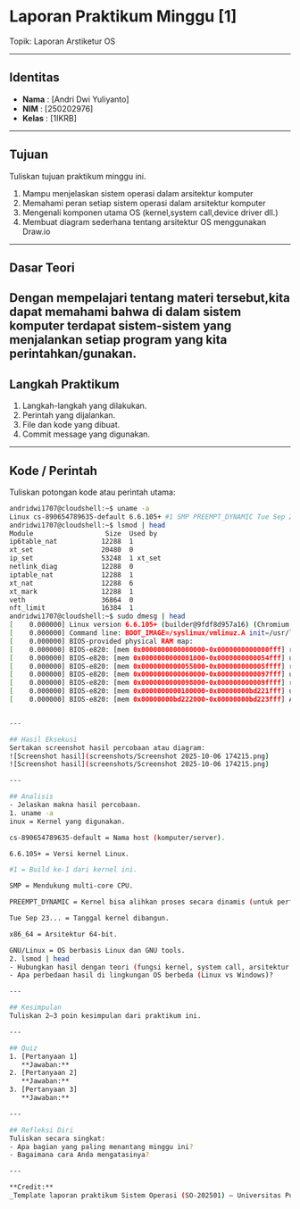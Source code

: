 
# Laporan Praktikum Minggu [1]
Topik: Laporan Arstiketur OS

---

## Identitas
- **Nama**  : [Andri Dwi Yuliyanto]  
- **NIM**   : [250202976]  
- **Kelas** : [1IKRB]

---

## Tujuan
Tuliskan tujuan praktikum minggu ini.  
1. Mampu menjelaskan sistem operasi dalam arsitektur komputer 
2. Memahami peran setiap sistem operasi dalam arsitektur komputer 
3. Mengenali komponen utama OS (kernel,system call,device driver dll.)
4. Membuat diagram sederhana tentang arsitektur OS menggunakan Draw.io


---

## Dasar Teori
Dengan mempelajari tentang materi tersebut,kita dapat memahami bahwa di dalam sistem komputer terdapat sistem-sistem yang menjalankan setiap program yang kita perintahkan/gunakan.
---

## Langkah Praktikum
1. Langkah-langkah yang dilakukan.  
2. Perintah yang dijalankan.  
3. File dan kode yang dibuat.  
4. Commit message yang digunakan.

---

## Kode / Perintah
Tuliskan potongan kode atau perintah utama:
```bash
andridwi1707@cloudshell:~$ uname -a
Linux cs-890654789635-default 6.6.105+ #1 SMP PREEMPT_DYNAMIC Tue Sep 23 09:51:10 UTC 2025 x86_64 x86_64 x86_64 GNU/Linux
andridwi1707@cloudshell:~$ lsmod | head
Module                  Size  Used by
ip6table_nat           12288  1
xt_set                 20480  0
ip_set                 53248  1 xt_set
netlink_diag           12288  0
iptable_nat            12288  1
xt_nat                 12288  6
xt_mark                12288  1
veth                   36864  0
nft_limit              16384  1
andridwi1707@cloudshell:~$ sudo dmesg | head
[    0.000000] Linux version 6.6.105+ (builder@9fdf8d957a16) (Chromium OS 17.0_pre498229-r33 clang version 17.0.0 (/var/cache/chromeos-cache/distfiles/egit-src/external/github.com/llvm/llvm-project 14f0776550b5a49e1c42f49a00213f7f3fa047bf), LLD 17.0.0) #1 SMP PREEMPT_DYNAMIC Tue Sep 23 09:51:10 UTC 2025
[    0.000000] Command line: BOOT_IMAGE=/syslinux/vmlinuz.A init=/usr/lib/systemd/systemd rootwait ro noresume loglevel=7 console=tty1 console=ttyS0,115200 security=apparmor virtio_net.napi_tx=1 nmi_watchdog=0 csm.disabled=1 loadpin.exclude=kernel-module,firmware modules-load=loadpin_trigger firmware_class.path=/var/lib/nvidia/firmware module.sig_enforce=1 dm_verity.error_behavior=3 dm_verity.max_bios=-1 dm_verity.dev_wait=1 i915.modeset=1 cros_efi root=/dev/dm-0 "dm-mod.create=vroot,,,ro,0 4077568 verity 0 PARTUUID=33380AF5-AE20-B145-804B-0FA44521AF7F PARTUUID=33380AF5-AE20-B145-804B-0FA44521AF7F 4096 4096 509696 509696 sha256 369788617d53fa637bc7245ad62cd9be0900ebff78243ea69cff567792de4f74 9698505fe0b51565e3fe4f68ee69838dc0b0bb6143fd9784fdff1e7fdc76d530"
[    0.000000] BIOS-provided physical RAM map:
[    0.000000] BIOS-e820: [mem 0x0000000000000000-0x0000000000000fff] reserved
[    0.000000] BIOS-e820: [mem 0x0000000000001000-0x0000000000054fff] usable
[    0.000000] BIOS-e820: [mem 0x0000000000055000-0x000000000005ffff] reserved
[    0.000000] BIOS-e820: [mem 0x0000000000060000-0x0000000000097fff] usable
[    0.000000] BIOS-e820: [mem 0x0000000000098000-0x000000000009ffff] reserved
[    0.000000] BIOS-e820: [mem 0x0000000000100000-0x00000000bd221fff] usable
[    0.000000] BIOS-e820: [mem 0x00000000bd222000-0x00000000bd223fff] ACPI data


---

## Hasil Eksekusi
Sertakan screenshot hasil percobaan atau diagram:
![Screenshot hasil](screenshots/Screenshot 2025-10-06 174215.png)
![Screenshot hasil](screenshots/Screenshot 2025-10-06 174215.png)

---

## Analisis
- Jelaskan makna hasil percobaan.  
1. uname -a
inux = Kernel yang digunakan.

cs-890654789635-default = Nama host (komputer/server).

6.6.105+ = Versi kernel Linux.

#1 = Build ke-1 dari kernel ini.

SMP = Mendukung multi-core CPU.

PREEMPT_DYNAMIC = Kernel bisa alihkan proses secara dinamis (untuk performa & responsif).

Tue Sep 23... = Tanggal kernel dibangun.

x86_64 = Arsitektur 64-bit.

GNU/Linux = OS berbasis Linux dan GNU tools.
2. lsmod | head 
- Hubungkan hasil dengan teori (fungsi kernel, system call, arsitektur OS).  
- Apa perbedaan hasil di lingkungan OS berbeda (Linux vs Windows)?  

---

## Kesimpulan
Tuliskan 2–3 poin kesimpulan dari praktikum ini.

---

## Quiz
1. [Pertanyaan 1]  
   **Jawaban:**  
2. [Pertanyaan 2]  
   **Jawaban:**  
3. [Pertanyaan 3]  
   **Jawaban:**  

---

## Refleksi Diri
Tuliskan secara singkat:
- Apa bagian yang paling menantang minggu ini?  
- Bagaimana cara Anda mengatasinya?  

---

**Credit:**  
_Template laporan praktikum Sistem Operasi (SO-202501) – Universitas Putra Bangsa_
